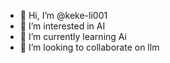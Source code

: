 - 👋 Hi, I’m @keke-li001
- 👀 I’m interested in AI
- 🌱 I’m currently learning Ai
- 💞️ I’m looking to collaborate on llm


<!---
keke-li001/keke-li001 is a ✨ special ✨ repository because its `README.md` (this file) appears on your GitHub profile.
You can click the Preview link to take a look at your changes.
--->
